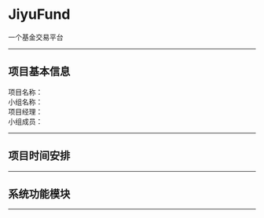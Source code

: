 # JiyuFund
一个基金交易平台  
___
## 项目基本信息
项目名称：  
小组名称：  
项目经理：  
小组成员：  
___
## 项目时间安排
___
## 系统功能模块
___

